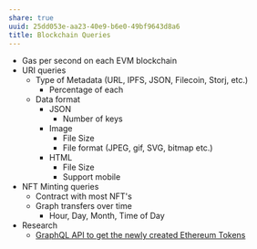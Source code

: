 ```yaml
---
share: true
uuid: 25dd053e-aa23-40e9-b6e0-49bf9643d8a6
title: Blockchain Queries
---
```

* Gas per second on each EVM blockchain
* URI queries
  * Type of Metadata (URL, IPFS, JSON, Filecoin, Storj, etc.)
    * Percentage of each
  * Data format
    * JSON
      * Number of keys
    * Image
      * File Size
      * File format (JPEG, gif, SVG, bitmap etc.)
    * HTML
      * File Size
      * Support mobile
* NFT Minting queries
  * Contract with most NFT's
  * Graph transfers over time
    * Hour, Day, Month, Time of Day
* Research
  * [GraphQL API to get the newly created Ethereum Tokens](https://gist.github.com/buddies2705/33ada862f305a9f4d0145298f96aa564)